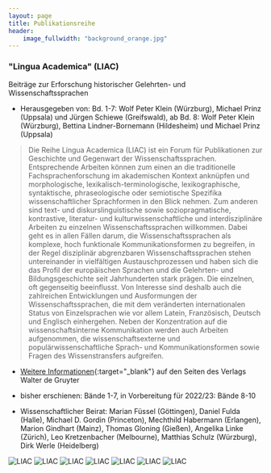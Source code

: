 ```yaml
---
layout: page
title: Publikationsreihe
header:
    image_fullwidth: "background_orange.jpg"
---
```




### "Lingua Academica" (LIAC)

Beiträge zur Erforschung historischer Gelehrten- und Wissenschaftssprachen
 
* Herausgegeben von: Bd. 1-7: Wolf Peter Klein (Würzburg), Michael Prinz (Uppsala) und Jürgen Schiewe (Greifswald), ab Bd. 8: Wolf Peter Klein (Würzburg), Bettina Lindner-Bornemann (Hildesheim) und Michael Prinz (Uppsala) 

> Die Reihe Lingua Academica (LIAC) ist ein Forum für Publikationen zur Geschichte und Gegenwart der Wissenschaftssprachen. 
Entsprechende Arbeiten können zum einen an die traditionelle Fachsprachenforschung im akademischen Kontext anknüpfen und 
morphologische, lexikalisch-terminologische, lexikographische, syntaktische, phraseologische oder semiotische Spezifika 
wissenschaftlicher Sprachformen in den Blick nehmen. Zum anderen sind text- und diskurslinguistische sowie soziopragmatische, 
kontrastive, literatur- und kulturwissenschaftliche und interdisziplinäre Arbeiten zu einzelnen Wissenschaftssprachen willkommen. 
Dabei geht es in allen Fällen darum, die Wissenschaftssprachen als komplexe, hoch funktionale Kommunikationsformen zu begreifen, 
in der Regel disziplinär abgrenzbaren Wissenschaftssprachen stehen untereinander in vielfältigen Austauschprozessen und haben sich 
die das Profil der europäischen Sprachen und die Gelehrten- und Bildungsgeschichte seit Jahrhunderten stark prägen. Die einzelnen, 
oft gegenseitig beeinflusst. Von Interesse sind deshalb auch die zahlreichen Entwicklungen und Ausformungen der Wissenschaftssprachen, 
die mit dem veränderten internationalen Status von Einzelsprachen wie vor allem Latein, Französisch, Deutsch und Englisch einhergehen. 
Neben der Konzentration auf die wissenschaftsinterne Kommunikation werden auch Arbeiten aufgenommen, die wissenschaftsexterne und 
populärwissenschaftliche Sprach- und Kommunikationsformen sowie Fragen des Wissenstransfers aufgreifen.

* [Weitere Informationen]( https://www.degruyter.com/serial/LIAC-B/html ){:target="_blank"} auf den Seiten des Verlags Walter de Gruyter

* bisher erschienen: Bände 1-7, in Vorbereitung für 2022/23: Bände 8-10 

* Wissenschaftlicher Beirat:  Marian Füssel (Göttingen), Daniel Fulda (Halle), Michael D. Gordin (Princeton), Mechthild Habermann (Erlangen), 
Marion Gindhart (Mainz), Thomas Gloning (Gießen), Angelika Linke (Zürich), Leo Kretzenbacher (Melbourne), Matthias Schulz (Würzburg), Dirk Werle (Heidelberg)

![LIAC]( {{site_url}}/images/LIAC_1.jpg )
![LIAC]( {{site_url}}/images/LIAC_2.jpg )
![LIAC]( {{site_url}}/images/LIAC_3.jpg )
![LIAC]( {{site_url}}/images/LIAC_4.jpg )
![LIAC]( {{site_url}}/images/LIAC_5.jpg )
![LIAC]( {{site_url}}/images/LIAC_6.jpg )
![LIAC]( {{site_url}}/images/LIAC_7.jpg )